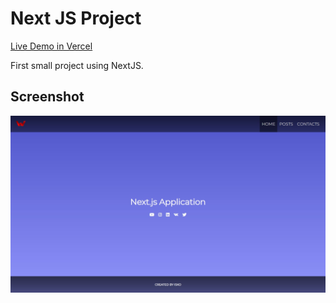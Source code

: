# Next JS Project

[Live Demo in Vercel](https://nextjs-project-seven-teal.vercel.app/)

First small project using NextJS.

## Screenshot

![Design preview for the Next JS project](./design/preview.jpg)
